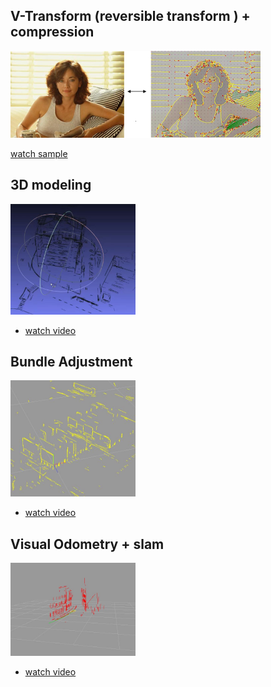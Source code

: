 

## V-Transform (reversible transform ) + compression

<img src="videos\compression.png" alt="compression" width="400"/>

[watch sample](videos/compression.md)




## 3D modeling 

<img src="videos\vs-2025-01-14.JPG" alt="3D modeling" width="200"/>



* [watch video](videos/3dmodeling.md)


## Bundle Adjustment 

<img src="videos\cn-2025-01-14.jpg" alt="Curve Bundle Adjustment" width="200"/>



* [watch video](videos/bundle.md)



## Visual Odometry + slam

<img src="videos\mc-2025-01-14.JPG" alt="Curve Visual Odometry" width="200"/>



* [watch video](videos/VisualOdometry.md)
